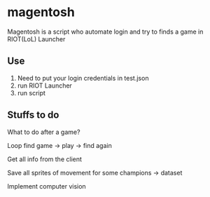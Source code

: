 # magentosh
Magentosh is a script who automate login and try to finds a game in RIOT(LoL) Launcher

## Use
1. Need to put your login credentials in test.json
2. run RIOT Launcher
3. run script

## Stuffs to do

What to do after a game?

Loop find game -> play -> find again

Get all info from the client

Save all sprites of movement for some champions -> dataset

Implement computer vision
